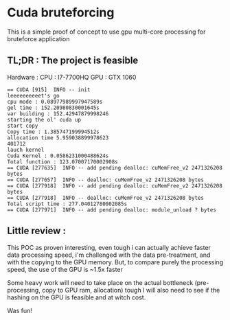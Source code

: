 # Cuda bruteforcing

This is a simple proof of concept to use gpu multi-core processing for bruteforce application

## TL;DR : The project is feasible

Hardware : 
CPU : I7-7700HQ
GPU : GTX 1060

```debug
== CUDA [915]  INFO -- init
leeeeeeeeeet's go
cpu mode : 0.08977989997947589s
gel time : 152.20980830001645s
var building : 152.42947879998246
starting the ol' cuda up
start copy
Copy time : 1.385747199994512s
allocation time 5.959038899978623
401712
lauch kernel
Cuda Kernel : 0.0586231000488624s
Total function : 123.07007170002908s
== CUDA [277635]  INFO -- add pending dealloc: cuMemFree_v2 2471326208 bytes
== CUDA [277657]  INFO -- dealloc: cuMemFree_v2 2471326208 bytes
== CUDA [277918]  INFO -- add pending dealloc: cuMemFree_v2 2471326208 bytes
== CUDA [277918]  INFO -- dealloc: cuMemFree_v2 2471326208 bytes
Total script time : 277.04012780002085s
== CUDA [277971]  INFO -- add pending dealloc: module_unload ? bytes
```

## Little review : 

This POC as proven interesting, even tough i can actually achieve faster data processing speed, i'm challenged with the data pre-treatment, and with the copying to the GPU memory.
But, to compare purely the processing speed, the use of the GPU is ~1.5x faster

Some heavy work will need to take place on the actual bottleneck (pre-processing, copy to GPU ram, allocation) tough
I will also need to see if the hashing on the GPU is feasible and at witch cost.

Was fun!
